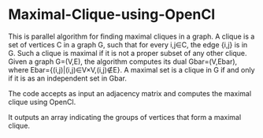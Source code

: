 # Maximal-Clique-using-OpenCl

This is parallel algorithm for finding maximal cliques in a graph. A clique is a set of vertices C in a graph G, such that for every i,j∈C, the edge {i,j} is in G. Such a clique is maximal if it is not a proper subset of any other clique. Given a graph G=(V,E), the algorithm computes its dual Gbar=(V,Ebar), where Ebar={(i,j)|(i,j)∈V×V,(i,j)∉E}. A maximal set is a clique in G if and only if it is as an independent set in Gbar.

The code accepts as input an adjacency matrix and computes the maximal clique using OpenCl. 

It outputs an array indicating the groups of vertices that form a maximal clique.
